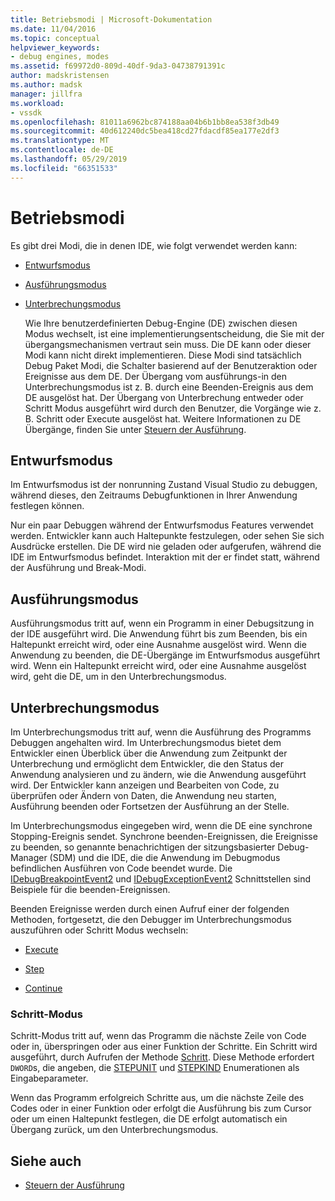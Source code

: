 ```yaml
---
title: Betriebsmodi | Microsoft-Dokumentation
ms.date: 11/04/2016
ms.topic: conceptual
helpviewer_keywords:
- debug engines, modes
ms.assetid: f69972d0-809d-40df-9da3-04738791391c
author: madskristensen
ms.author: madsk
manager: jillfra
ms.workload:
- vssdk
ms.openlocfilehash: 81011a6962bc874188aa04b6b1bb8ea538f3db49
ms.sourcegitcommit: 40d612240dc5bea418cd27fdacdf85ea177e2df3
ms.translationtype: MT
ms.contentlocale: de-DE
ms.lasthandoff: 05/29/2019
ms.locfileid: "66351533"
---
```

# <a name="operational-modes"></a>Betriebsmodi
Es gibt drei Modi, die in denen IDE, wie folgt verwendet werden kann:

- [Entwurfsmodus](#vsconoperationalmodesanchor1)

- [Ausführungsmodus](#vsconoperationalmodesanchor2)

- [Unterbrechungsmodus](#vsconoperationalmodesanchor3)

  Wie Ihre benutzerdefinierten Debug-Engine (DE) zwischen diesen Modus wechselt, ist eine implementierungsentscheidung, die Sie mit der übergangsmechanismen vertraut sein muss. Die DE kann oder dieser Modi kann nicht direkt implementieren. Diese Modi sind tatsächlich Debug Paket Modi, die Schalter basierend auf der Benutzeraktion oder Ereignisse aus dem DE. Der Übergang vom ausführungs-in den Unterbrechungsmodus ist z. B. durch eine Beenden-Ereignis aus dem DE ausgelöst hat. Der Übergang von Unterbrechung entweder oder Schritt Modus ausgeführt wird durch den Benutzer, die Vorgänge wie z. B. Schritt oder Execute ausgelöst hat. Weitere Informationen zu DE Übergänge, finden Sie unter [Steuern der Ausführung](../../extensibility/debugger/control-of-execution.md).

## <a name="vsconoperationalmodesanchor1"></a> Entwurfsmodus
 Im Entwurfsmodus ist der nonrunning Zustand Visual Studio zu debuggen, während dieses, den Zeitraums Debugfunktionen in Ihrer Anwendung festlegen können.

 Nur ein paar Debuggen während der Entwurfsmodus Features verwendet werden. Entwickler kann auch Haltepunkte festzulegen, oder sehen Sie sich Ausdrücke erstellen. Die DE wird nie geladen oder aufgerufen, während die IDE im Entwurfsmodus befindet. Interaktion mit der er findet statt, während der Ausführung und Break-Modi.

## <a name="vsconoperationalmodesanchor2"></a> Ausführungsmodus
 Ausführungsmodus tritt auf, wenn ein Programm in einer Debugsitzung in der IDE ausgeführt wird. Die Anwendung führt bis zum Beenden, bis ein Haltepunkt erreicht wird, oder eine Ausnahme ausgelöst wird. Wenn die Anwendung zu beenden, die DE-Übergänge im Entwurfsmodus ausgeführt wird. Wenn ein Haltepunkt erreicht wird, oder eine Ausnahme ausgelöst wird, geht die DE, um in den Unterbrechungsmodus.

## <a name="vsconoperationalmodesanchor3"></a> Unterbrechungsmodus
 Im Unterbrechungsmodus tritt auf, wenn die Ausführung des Programms Debuggen angehalten wird. Im Unterbrechungsmodus bietet dem Entwickler einen Überblick über die Anwendung zum Zeitpunkt der Unterbrechung und ermöglicht dem Entwickler, die den Status der Anwendung analysieren und zu ändern, wie die Anwendung ausgeführt wird. Der Entwickler kann anzeigen und Bearbeiten von Code, zu überprüfen oder Ändern von Daten, die Anwendung neu starten, Ausführung beenden oder Fortsetzen der Ausführung an der Stelle.

 Im Unterbrechungsmodus eingegeben wird, wenn die DE eine synchrone Stopping-Ereignis sendet. Synchrone beenden-Ereignissen, die Ereignisse zu beenden, so genannte benachrichtigen der sitzungsbasierter Debug-Manager (SDM) und die IDE, die die Anwendung im Debugmodus befindlichen Ausführen von Code beendet wurde. Die [IDebugBreakpointEvent2](../../extensibility/debugger/reference/idebugbreakpointevent2.md) und [IDebugExceptionEvent2](../../extensibility/debugger/reference/idebugexceptionevent2.md) Schnittstellen sind Beispiele für die beenden-Ereignissen.

 Beenden Ereignisse werden durch einen Aufruf einer der folgenden Methoden, fortgesetzt, die den Debugger im Unterbrechungsmodus auszuführen oder Schritt Modus wechseln:

- [Execute](../../extensibility/debugger/reference/idebugprocess3-execute.md)

- [Step](../../extensibility/debugger/reference/idebugprocess3-step.md)

- [Continue](../../extensibility/debugger/reference/idebugprocess3-continue.md)

### <a name="vsconoperationalmodesanchor4"></a> Schritt-Modus
 Schritt-Modus tritt auf, wenn das Programm die nächste Zeile von Code oder in, überspringen oder aus einer Funktion der Schritte. Ein Schritt wird ausgeführt, durch Aufrufen der Methode [Schritt](../../extensibility/debugger/reference/idebugprocess3-step.md). Diese Methode erfordert `DWORD`s, die angeben, die [STEPUNIT](../../extensibility/debugger/reference/stepunit.md) und [STEPKIND](../../extensibility/debugger/reference/stepkind.md) Enumerationen als Eingabeparameter.

 Wenn das Programm erfolgreich Schritte aus, um die nächste Zeile des Codes oder in einer Funktion oder erfolgt die Ausführung bis zum Cursor oder um einen Haltepunkt festlegen, die DE erfolgt automatisch ein Übergang zurück, um den Unterbrechungsmodus.

## <a name="see-also"></a>Siehe auch
- [Steuern der Ausführung](../../extensibility/debugger/control-of-execution.md)
